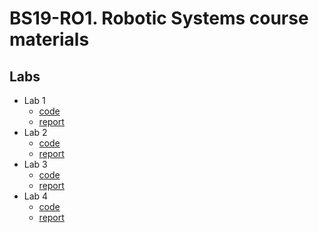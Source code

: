# BS19-RO1. Robotic Systems course materials

## Labs
* Lab 1
    * [code](./practices/practice_1)
    * [report](https://docs.google.com/document/d/1pZvOqyn_68tlpAO8I1gy-Rnr2RdaVvSSNmjv-mb-zqQ/edit?usp=sharing)
* Lab 2
    * [code](./practices/practice_2)
    * [report](https://docs.google.com/document/d/1ND_vmDGUDCIhkiPTtmQyI8EQT5EWgPRJh2HbK8OfBYk/edit?usp=sharing)
* Lab 3
    * [code](./practices/practice_3)
    * [report](https://docs.google.com/document/d/1NAkhEz1LQcuOuRZ6YNSCaMgn-tbNtrJXGhHm5aI7QUE/edit?usp=sharing)
* Lab 4
    * [code](./practices/practice_4)
    * [report](https://docs.google.com/document/d/1avenEbYLLiIzduOCMjHf9Y_taCw-WhXEPN5QVuV1dc0/edit?usp=sharing)